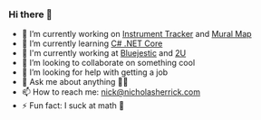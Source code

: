 ### Hi there 👋

- 🔭 I’m currently working on [Instrument Tracker](https://github.com/nicholasherrick/instrument-tracker) and [Mural Map](https://github.com/nicholasherrick/mural-map-frontend)
- 🌱 I’m currently learning [C# .NET Core](https://docs.microsoft.com/en-us/dotnet/csharp/)
- 💼 I'm currently working at [Bluejestic](https://www.bluejestic.com/) and [2U](https://2u.com/)
- 👯 I’m looking to collaborate on something cool
- 🤔 I’m looking for help with getting a job
- 💬 Ask me about anything 🤷‍♂️
- 📫 How to reach me: [nick@nicholasherrick.com](https://nicholasherrick.com/)
- ⚡ Fun fact: I suck at math 👿
